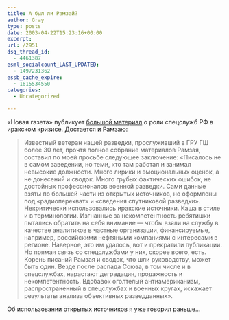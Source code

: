 ```yaml
---
title: А был ли Рамзай?
author: Gray
type: posts
date: 2003-04-22T15:23:16+00:00
excerpt:
url: /2951
dsq_thread_id:
  - 4461387
esml_socialcount_LAST_UPDATED:
  - 1497231362
essb_cache_expire:
  - 1615534550
categories:
  - Uncategorized

---
```








&#171;Новая газета&#187; публикует <a href="http://2003.novayagazeta.ru/nomer/2003/28n/n28n-s00.shtml" target="_blank">большой материал</a> о роли спецслужб РФ в иракском кризисе. Достается и Рамзаю:

> Известный ветеран нашей разведки, прослуживший в ГРУ ГШ более 30 лет, прочтя полное собрание материалов Рамзая, составил по моей просьбе следующее заключение: &laquo;Писалось не в самом заведении, но теми, кто там работал и занимал невысокие должности. Много лирики и эмоциональных оценок, а не донесений и сводок. Много грубых фактических ошибок, не достойных профессионалов военной разведки. Сами данные взяты по большей части из открытых источников, но оформлены под &laquo;радиоперехват&raquo; и &laquo;сведения спутниковой разведки&raquo;. Некритически использовались иракские источники. Каша в стиле и в терминологии. Изгнанные за некомпетентность ребятишки пытались обратить на себя внимание — чтобы взяли на службу в качестве аналитиков в частные организации, финансируемые, например, российскими нефтяными компаниями с интересами в регионе. Наверное, это им удалось, вот и прекратили публикации. Но прямая связь со спецслужбами у них, скорее всего, есть. Корень писаний Рамзая и сводок, что шли руководству, может быть один. Везде после распада Союза, в том числе и в спецслужбах, нарастают деградация, продажность и некомпетентность. Вдобавок оголтелый антиамериканизм, распространенный в спецслужбах и военных кругах, искажает результаты анализа объективных разведданных&raquo;.

Об использовании открытых источников я уже говорил раньше&#8230;